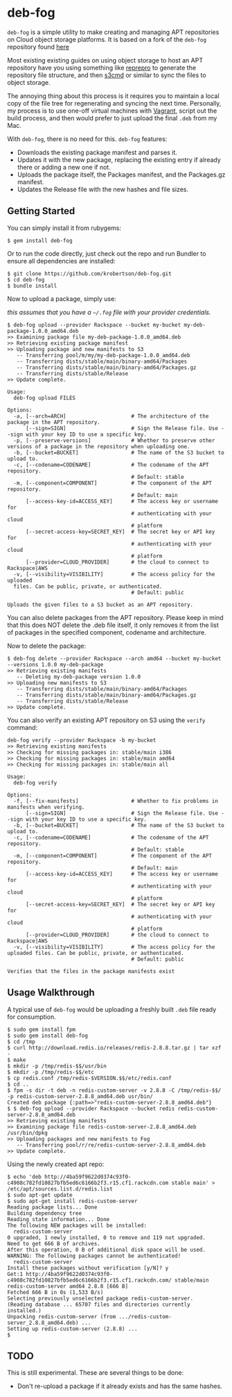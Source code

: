 # deb-fog

`deb-fog` is a simple utility to make creating and managing APT repositories on
Cloud object storage platforms.   It is based on a fork of the `deb-fog` repository found [here](https://github.com/krobertson/deb-fog)

Most existing existing guides on using object storage to host an APT repository have you
using something like [reprepro](http://mirrorer.alioth.debian.org/) to generate
the repository file structure, and then [s3cmd](http://s3tools.org/s3cmd) or similar to sync the files to object storage.

The annoying thing about this process is it requires you to maintain a local
copy of the file tree for regenerating and syncing the next time. Personally,
my process is to use one-off virtual machines with
[Vagrant](http://vagrantup.com), script out the build process, and then would
prefer to just upload the final `.deb` from my Mac.

With `deb-fog`, there is no need for this. `deb-fog` features:

* Downloads the existing package manifest and parses it.
* Updates it with the new package, replacing the existing entry if already
  there or adding a new one if not.
* Uploads the package itself, the Packages manifest, and the Packages.gz
  manifest.
* Updates the Release file with the new hashes and file sizes.

## Getting Started

You can simply install it from rubygems:

```console
$ gem install deb-fog
```

Or to run the code directly, just check out the repo and run Bundler to ensure
all dependencies are installed:

```console
$ git clone https://github.com/krobertson/deb-fog.git
$ cd deb-fog
$ bundle install
```

Now to upload a package, simply use:

_this assumes that you have a `~/.fog` file with your provider credentials._

```console
$ deb-fog upload --provider Rackspace --bucket my-bucket my-deb-package-1.0.0_amd64.deb
>> Examining package file my-deb-package-1.0.0_amd64.deb
>> Retrieving existing package manifest
>> Uploading package and new manifests to S3
   -- Transferring pool/m/my/my-deb-package-1.0.0_amd64.deb
   -- Transferring dists/stable/main/binary-amd64/Packages
   -- Transferring dists/stable/main/binary-amd64/Packages.gz
   -- Transferring dists/stable/Release
>> Update complete.
```

```
Usage:
  deb-fog upload FILES

Options:
  -a, [--arch=ARCH]                     # The architecture of the package in the APT repository.
      [--sign=SIGN]                     # Sign the Release file. Use --sign with your key ID to use a specific key.
  -p, [--preserve-versions]             # Whether to preserve other versions of a package in the repository when uploading one.
  -b, [--bucket=BUCKET]                 # The name of the S3 bucket to upload to.
  -c, [--codename=CODENAME]             # The codename of the APT repository.
                                        # Default: stable
  -m, [--component=COMPONENT]           # The component of the APT repository.
                                        # Default: main
      [--access-key-id=ACCESS_KEY]      # The access key or username for
                                        # authenticating with your cloud 
                                        # platform
      [--secret-access-key=SECRET_KEY]  # The secret key or API key for 
                                        # authenticating with your cloud 
                                        # platform
      [--provider=CLOUD_PROVIDER]       # the cloud to connect to Rackspace|AWS
  -v, [--visibility=VISIBILITY]         # The access policy for the uploaded 
  files. Can be public, private, or authenticated.
                                        # Default: public

Uploads the given files to a S3 bucket as an APT repository.
```

You can also delete packages from the APT repository. Please keep in mind that
this does NOT delete the .deb file itself, it only removes it from the list of
packages in the specified component, codename and architecture.

Now to delete the package:
```console
$ deb-fog delete --provider Rackspace --arch amd64 --bucket my-bucket --versions 1.0.0 my-deb-package
>> Retrieving existing manifests
   -- Deleting my-deb-package version 1.0.0
>> Uploading new manifests to S3
   -- Transferring dists/stable/main/binary-amd64/Packages
   -- Transferring dists/stable/main/binary-amd64/Packages.gz
   -- Transferring dists/stable/Release
>> Update complete.

````

You can also verify an existing APT repository on S3 using the `verify` command:

```console
deb-fog verify --provider Rackspace -b my-bucket
>> Retrieving existing manifests
>> Checking for missing packages in: stable/main i386
>> Checking for missing packages in: stable/main amd64
>> Checking for missing packages in: stable/main all
```

```
Usage:
  deb-fog verify

Options:
  -f, [--fix-manifests]                 # Whether to fix problems in manifests when verifying.
      [--sign=SIGN]                     # Sign the Release file. Use --sign with your key ID to use a specific key.
  -b, [--bucket=BUCKET]                 # The name of the S3 bucket to upload to.
  -c, [--codename=CODENAME]             # The codename of the APT repository.
                                        # Default: stable
  -m, [--component=COMPONENT]           # The component of the APT repository.
                                        # Default: main
      [--access-key-id=ACCESS_KEY]      # The access key or username for
                                        # authenticating with your cloud 
                                        # platform
      [--secret-access-key=SECRET_KEY]  # The secret key or API key for 
                                        # authenticating with your cloud 
                                        # platform
      [--provider=CLOUD_PROVIDER]       # the cloud to connect to Rackspace|AWS
  -v, [--visibility=VISIBILITY]         # The access policy for the uploaded files. Can be public, private, or authenticated.
                                        # Default: public

Verifies that the files in the package manifests exist
```

## Usage Walkthrough

A typical use of `deb-fog` would be uploading a freshly built `.deb` file ready for consumption.   

```
$ sudo gem install fpm
$ sudo gem install deb-fog
$ cd /tmp
$ curl http://download.redis.io/releases/redis-2.8.8.tar.gz | tar xzf -
$ make
$ mkdir -p /tmp/redis-$$/usr/bin
$ mkdir -p /tmp/redis-$$/etc
$ cp redis.conf /tmp/redis-$VERSION.$$/etc/redis.conf
$ cd ..
$ fpm -s dir -t deb -n redis-custom-server -v 2.8.8 -C /tmp/redis-$$/ -p redis-custom-server-2.8.8_amd64.deb usr/bin/
Created deb package {:path=>"redis-custom-server-2.8.8_amd64.deb"}
$ $ deb-fog upload --provider Rackspace --bucket redis redis-custom-server-2.8.8_amd64.deb
>> Retrieving existing manifests
>> Examining package file redis-custom-server-2.8.8_amd64.deb
/usr/bin/dpkg
>> Uploading packages and new manifests to Fog
   -- Transferring pool/r/re/redis-custom-server-2.8.8_amd64.deb
>> Update complete.
```

Using the newly created apt repo:

```
$ echo 'deb http://4ba59f9622d0374c93f0-c4908c782fd10827bfb5ed6c6166b2f3.r15.cf1.rackcdn.com stable main' > /etc/apt/sources.list.d/redis.list    
$ sudo apt-get update
$ sudo apt-get install redis-custom-server
Reading package lists... Done
Building dependency tree
Reading state information... Done
The following NEW packages will be installed:
  redis-custom-server
0 upgraded, 1 newly installed, 0 to remove and 119 not upgraded.
Need to get 666 B of archives.
After this operation, 0 B of additional disk space will be used.
WARNING: The following packages cannot be authenticated!
  redis-custom-server
Install these packages without verification [y/N]? y
Get:1 http://4ba59f9622d0374c93f0-c4908c782fd10827bfb5ed6c6166b2f3.r15.cf1.rackcdn.com/ stable/main redis-custom-server amd64 2.8.8 [666 B]
Fetched 666 B in 0s (1,533 B/s)
Selecting previously unselected package redis-custom-server.
(Reading database ... 65707 files and directories currently installed.)
Unpacking redis-custom-server (from .../redis-custom-server_2.8.8_amd64.deb) ...
Setting up redis-custom-server (2.8.8) ...
$
```


## TODO

This is still experimental.  These are several things to be done:

* Don't re-upload a package if it already exists and has the same hashes.
